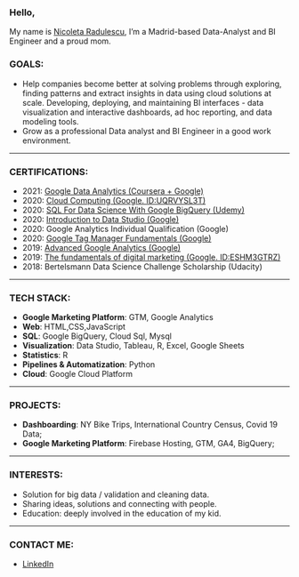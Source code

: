 ### Hello,

My name is [Nicoleta Radulescu](https://www.linkedin.com/in/cornelia-nicoleta-radulescu-6b3b7b16a/), I’m a Madrid-based Data-Analyst and BI Engineer and a proud mom.


### GOALS:
- Help companies become better at solving problems through exploring, finding patterns and extract insights in data using cloud solutions at scale. Developing, deploying, and maintaining BI interfaces - data visualization and interactive dashboards, ad hoc reporting, and data modeling tools.
- Grow as a professional Data analyst and BI Engineer in a good work environment.

---


### CERTIFICATIONS:
- 2021: [Google Data Analytics (Coursera + Google)](https://www.coursera.org/account/accomplishments/professional-cert/HEXY85T6YTXF)
- 2020: [Cloud Computing (Google. ID:UQRVYSL3T)](https://learndigital.withgoogle.com/activate/validate-certificate-code)
- 2020: [SQL For Data Science With Google BigQuery (Udemy)](https://www.udemy.com/certificate/UC-8da8f328-39c6-47c2-93ff-323bd0dd101d/)
- 2020: [Introduction to Data Studio (Google)](https://analytics.google.com/analytics/academy/certificate/ZCuyaav-QUCtYO28cAmVYg)
- 2020: Google Analytics Individual Qualification (Google)
- 2020: [Google Tag Manager Fundamentals (Google)](https://analytics.google.com/analytics/academy/certificate/xvXKCiqOTIqyMwyZvrT5tQ)
- 2019: [Advanced Google Analytics (Google)](https://analytics.google.com/analytics/academy/certificate/oEV5_XK3RU6WD3_w-qoSlQ)
- 2019: [The fundamentals of digital marketing (Google. ID:ESHM3GTRZ)](https://learndigital.withgoogle.com/digitalgarage/validate-certificate-code)
- 2018: Bertelsmann Data Science Challenge Scholarship (Udacity)

---

### TECH STACK:
- **Google Marketing Platform**: GTM, Google Analytics
- **Web**: HTML,CSS,JavaScript
- **SQL**: Google BigQuery, Cloud Sql, Mysql
- **Visualization**: Data Studio, Tableau, R, Excel, Google Sheets
- **Statistics**: R 
- **Pipelines & Automatization**: Python 
- **Cloud**: Google Cloud Platform

---

### PROJECTS:

- **Dashboarding**: NY Bike Trips, International Country Census, Covid 19 Data;
- **Google Marketing Platform**: Firebase Hosting, GTM, GA4, BigQuery;



---

### INTERESTS:
- Solution for big data / validation and cleaning data.
- Sharing ideas, solutions and connecting with people.
- Education: deeply involved in the education of my kid.

---


### CONTACT ME: 
- [LinkedIn](https://www.linkedin.com/in/cornelia-nicoleta-radulescu-6b3b7b16a)

